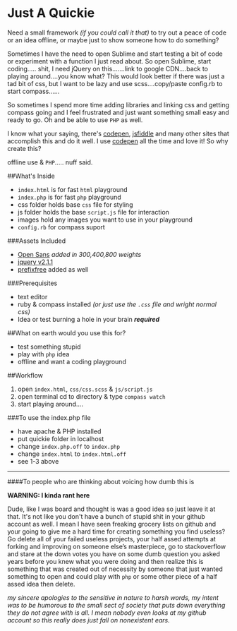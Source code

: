Just A Quickie
==============

Need a small framework *(if you could call it that)* to try out a peace of code or an idea offline, or maybe just to show someone how to do something?

Sometimes I have the need to open Sublime and start testing a bit of code or experiment with a function I just read about.  So open Sublime, start coding..... shit, I need jQuery on this.......link to google CDN....back to playing around....you know what? This would look better if there was just a tad bit of css, but I want to be lazy and use scss....copy/paste config.rb to start compass......

So sometimes I spend more time adding libraries and linking css and getting compass going and I feel frustrated and just want something small easy and ready to go.  Oh and be able to use `PHP` as well.

I know what your saying, there's [codepen](http://codepen.io/), [jsfiddle](http://jsfiddle.net/) and many other sites that accomplish this and do it well.  I use [codepen](http://codepen.io/danferth/) all the time and love it!  So why create this?

offline use & `PHP`..... nuff said.

##What's Inside

- `index.html` is for fast `html` playground
- `index.php` is for fast `php` playground
- css folder holds base `css` file for styling
- js folder holds the base `script.js` file for interaction
- images hold any images you want to use in your playground
- `config.rb` for compass suport

###Assets Included

- [Open Sans](https://www.google.com/fonts) *added in 300,400,800 weights*
- [jquery v2.1.1](http://jquery.com/)
- [prefixfree](http://leaverou.github.io/prefixfree/) added as well

###Prerequisites

- text editor
- ruby & compass installed *(or just use the `.css` file and wright normal css)*
- Idea or test burning a hole in your brain ***required***

##What on earth would you use this for?

- test something stupid
- play with `php` idea
- offline and want a coding playground

##Workflow

1. open `index.html`, `css/css.scss` & `js/script.js`
2. open terminal cd to directory & type `compass watch`
3. start playing around....

###To use the index.php file

- have apache & PHP installed
- put quickie folder in localhost
- change `index.php.off` to `index.php`
- change `index.html` to `index.html.off`
- see 1-3 above

_______________________________________________

####To people who are thinking about voicing how dumb this is

**WARNING: I kinda rant here**

Dude, like I was board and thought is was a good idea so just leave it at that.  It's not like you don't have a bunch of stupid shit in your github account as well.  I mean I have seen freaking grocery lists on github and your going to give me a hard time for creating something you find useless? Go delete all of your failed useless projects, your half assed attempts at forking and improving on someone else’s masterpiece, go to stackoverflow and stare at the down votes you have on some dumb question you asked years before you knew what you were doing and then realize this is something that was created out of necessity by someone that just wanted something to open and could play with `php` or some other piece of a half assed idea then delete.

*my sincere apologies to the sensitive in nature to harsh words, my intent was to be humorous to the small sect of society that puts down everything they do not agree with is all. I mean nobody even looks at my github account so this really does just fall on nonexistent ears.*
